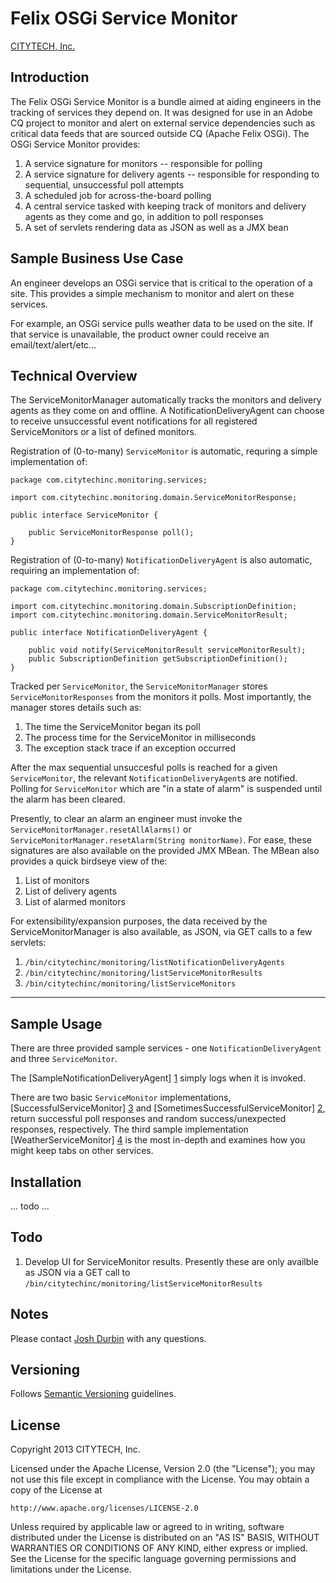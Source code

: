# Felix OSGi Service Monitor

[CITYTECH, Inc.](http://www.citytechinc.com)

## Introduction

The Felix OSGi Service Monitor is a bundle aimed at aiding engineers in the tracking of services they depend on. It was designed for use in an Adobe CQ project to monitor and alert on external service dependencies such as critical data feeds that are sourced outside CQ (Apache Felix OSGi). The OSGi Service Monitor provides:

1. A service signature for monitors -- responsible for polling
2. A service signature for delivery agents -- responsible for responding to sequential, unsuccessful poll attempts
3. A scheduled job for across-the-board polling
4. A central service tasked with keeping track of monitors and delivery agents as they come and go, in addition to poll responses
5. A set of servlets rendering data as JSON as well as a JMX bean

## Sample Business Use Case

An engineer develops an OSGi service that is critical to the operation of a site. This provides a simple mechanism to monitor and alert on these services.

For example, an OSGi service pulls weather data to be used on the site. If that service is unavailable, the product owner could receive an email/text/alert/etc...

## Technical Overview

The ServiceMonitorManager automatically tracks the monitors and delivery agents as they come on and offline. A NotificationDeliveryAgent can choose to receive unsuccessful event notifications for all registered ServiceMonitors or a list of defined monitors.

Registration of (0-to-many) `ServiceMonitor` is automatic, requring a simple implementation of:

```
package com.citytechinc.monitoring.services;

import com.citytechinc.monitoring.domain.ServiceMonitorResponse;

public interface ServiceMonitor {

    public ServiceMonitorResponse poll();
}
```

Registration of (0-to-many) `NotificationDeliveryAgent` is also automatic, requiring an implementation of:

```
package com.citytechinc.monitoring.services;

import com.citytechinc.monitoring.domain.SubscriptionDefinition;
import com.citytechinc.monitoring.domain.ServiceMonitorResult;

public interface NotificationDeliveryAgent {

    public void notify(ServiceMonitorResult serviceMonitorResult);
    public SubscriptionDefinition getSubscriptionDefinition();
}
```
Tracked per `ServiceMonitor`, the `ServiceMonitorManager` stores `ServiceMonitorResponses` from the monitors it polls. Most importantly, the manager stores details such as:

1. The time the ServiceMonitor began its poll
2. The process time for the ServiceMonitor in milliseconds
3. The exception stack trace if an exception occurred

After the max sequential unsuccesful polls is reached for a given `ServiceMonitor`, the relevant `NotificationDeliveryAgent`s are notified. Polling for `ServiceMonitor` which are "in a state of alarm" is suspended until the alarm has been cleared.

Presently, to clear an alarm an engineer must invoke the `ServiceMonitorManager.resetAllAlarms()` or `ServiceMonitorManager.resetAlarm(String monitorName)`. For ease, these signatures are also available on the provided JMX MBean. The MBean also provides a quick birdseye view of the:

1. List of monitors
2. List of delivery agents
3. List of alarmed monitors

For extensibility/expansion purposes, the data received by the ServiceMonitorManager is also available, as JSON, via GET calls to a few servlets:

1. `/bin/citytechinc/monitoring/listNotificationDeliveryAgents`
2. `/bin/citytechinc/monitoring/listServiceMonitorResults`
3. `/bin/citytechinc/monitoring/listServiceMonitors`

---

## Sample Usage

There are three provided sample services - one `NotificationDeliveryAgent` and three `ServiceMonitor`.

The [SampleNotificationDeliveryAgent] [1] simply logs when it is invoked.

There are two basic `ServiceMonitor` implementations, [SuccessfulServiceMonitor] [3] and [SometimesSuccessfulServiceMonitor] [2], return successful poll responses and random success/unexpected responses, respectively. The third sample implementation [WeatherServiceMonitor] [4] is the most in-depth and examines how you might keep tabs on other services.

  [1]: https://github.com/Citytechinc/osgi-service-monitor/blob/master/src/main/java/com/citytechinc/monitoring/sample/SampleNotificationDeliveryAgent.java          "SampleNotificationDeliveryAgent.java"
  [2]: https://github.com/Citytechinc/osgi-service-monitor/blob/master/src/main/java/com/citytechinc/monitoring/sample/SometimesSuccessfulServiceMonitor.java        "SometimesSuccessfulServiceMonitor.java"
  [3]: https://github.com/Citytechinc/osgi-service-monitor/blob/master/src/main/java/com/citytechinc/monitoring/sample/SuccessfulServiceMonitor.java                 "SuccessfulServiceMonitor.java"
  [4]: https://github.com/Citytechinc/osgi-service-monitor/blob/master/src/main/java/com/citytechinc/monitoring/sample/weatherservice/WeatherServiceMonitor.java                 "WeatherServiceMonitor.java"

## Installation

... todo ...

## Todo

1. Develop UI for ServiceMonitor results. Presently these are only availble as JSON via a GET call to `/bin/citytechinc/monitoring/listServiceMonitorResults`

## Notes

Please contact [Josh Durbin](mailto:jdurbin@citytechinc.com) with any questions.

## Versioning

Follows [Semantic Versioning](http://semver.org/) guidelines.

## License

Copyright 2013 CITYTECH, Inc.

Licensed under the Apache License, Version 2.0 (the "License");
you may not use this file except in compliance with the License.
You may obtain a copy of the License at

    http://www.apache.org/licenses/LICENSE-2.0

Unless required by applicable law or agreed to in writing, software
distributed under the License is distributed on an "AS IS" BASIS,
WITHOUT WARRANTIES OR CONDITIONS OF ANY KIND, either express or implied.
See the License for the specific language governing permissions and
limitations under the License.
